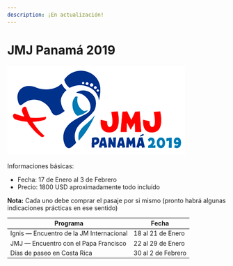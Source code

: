 ```yaml
---
description: ¡En actualización!
---
```


# JMJ Panamá 2019

![](.gitbook/assets/logo_panama2019.png)

Informaciones básicas:

* Fecha: 17 de Enero al 3 de Febrero
* Precio: 1800 USD aproximadamente todo incluído

**Nota:** Cada uno debe comprar el pasaje por si mismo \(pronto habrá algunas indicaciones prácticas en ese sentido\)

| Programa | Fecha |
| --- | --- |
| Ignis — Encuentro de la JM Internacional | 18 al 21 de Enero |
| JMJ — Encuentro con el Papa Francisco | 22 al 29 de Enero |
| Días de paseo en Costa Rica | 30 al 2 de Febrero |

